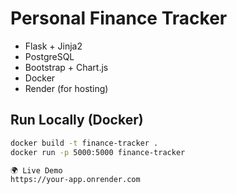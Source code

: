 #  Personal Finance Tracker

<!-- Tech Stack -->
- Flask + Jinja2
- PostgreSQL
- Bootstrap + Chart.js
- Docker
- Render (for hosting)

##  Run Locally (Docker)
```bash
docker build -t finance-tracker .
docker run -p 5000:5000 finance-tracker

🌍 Live Demo
https://your-app.onrender.com